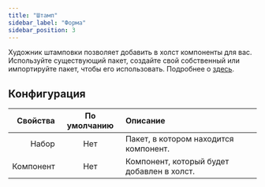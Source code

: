 ```yaml
---
title: "Штамп"
sidebar_label: "Форма"
sidebar_position: 3
---
```


Художник штамповки позволяет добавить в холст компоненты для вас. Используйте существующий пакет, создайте свой собственный или импортируйте пакет, чтобы его использовать. Подробнее о [здесь](../pack).

## Конфигурация

|  Свойства | По умолчанию | Описание                                   |
| ---------:|:------------:|:------------------------------------------ |
|     Набор |     Нет      | Пакет, в котором находится компонент.      |
| Компонент |     Нет      | Компонент, который будет добавлен в холст. |
